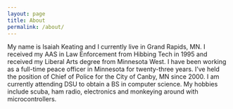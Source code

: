 ```yaml
---
layout: page
title: About
permalink: /about/
---
```


My name is Isaiah Keating and I currently live in Grand Rapids, MN. I received my AAS in Law Enforcement from Hibbing Tech in 1995 and received my Liberal Arts degree from Minnesota West.  I have been working as a full-time peace officer in Minnesota for twenty-three years. I’ve held the position of Chief of Police for the City of Canby, MN since 2000.  I am currently attending DSU to obtain a BS in computer science.  My hobbies include scuba, ham radio, electronics and monkeying around with microcontrollers.